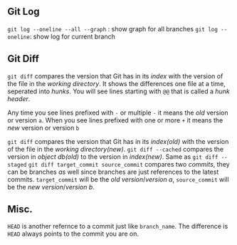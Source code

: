 ## Git Log
`git log --oneline --all --graph` : show graph for all branches
`git log --oneline`: show log for current branch

## Git Diff
`git diff` compares the version that Git has in its _index_ with the version of the file in the _working directory_. It shows the differences one file at a time, seperated into *hunks*. You will see lines starting with `@@` that is called a *hunk header*.

Any time you see lines prefixed with `-` or multiple `-` it means the *old* version or version `a`. When you see lines prefixed with one or more `+` it means the *new* version or version `b`

`git diff` compares the version that Git has in its _index(old)_ with the version of the file in the _working directory(new)_.
`git diff --cached` compares the version in *object db(old)* to the version in *index(new)*. Same as `git diff --staged`
`git diff target_commit source_commit` compares two *commits*, they can be branches *as* well since branches are just references to the latest commits. `target_commit` will be the *old version*/*version a*, `source_commit` will be the *new version*/*version b*.


## Misc.
`HEAD` is another refernce to a commit just like `branch_name`. The difference is `HEAD` always points to the commit you are on.


